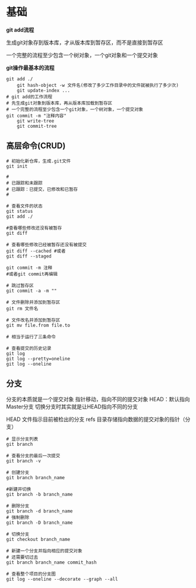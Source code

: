 # 基础
**git add流程**

生成git对象存到版本库，才从版本库到暂存区，而不是直接到暂存区

一个完整的流程至少包含一个树对象，一个git对象和一个提交对象

**git操作最基本的流程**
```shell
git add ./
    git hash-object -w 文件名(修改了多少工作目录中的文件就被执行了多少次)
    git update-index ...
# git add的工作流程
# 先生成git对象到版本库，再从版本库加载到暂存区
# 一个完整的流程至少包含一个git对象，一个树对象，一个提交对象
git commit -m "注释内容"
    git write-tree
    git commit-tree
```

## 高层命令(CRUD)
```shell
# 初始化新仓库，生成.git文件
git init

# 
# 已跟踪和未跟踪
# 已跟踪：已提交，已修改和已暂存
# 

# 查看文件的状态
git status
git add ./

#查看哪些修改还没有被暂存
git diff

# 查看哪些修改已经被暂存还没有被提交
git diff --cached #或者
git diff --staged

git commit -m 注释
#或者git commit再编辑

# 跳过暂存区
git commit -a -m ""

# 文件删除并添加到暂存区
git rm 文件名

# 文件改名并添加到暂存区
git mv file.from file.to

# 相当于运行了三条命令

# 查看提交的历史记录
git log
git log --pretty=oneline
git log --oneline
```

## 分支
分支的本质就是一个提交对象
指针移动，指向不同的提交对象
HEAD：默认指向Master分支 切换分支时其实就是让HEAD指向不同的分支

HEAD 文件指示目前被检出的分支
refs 目录存储指向数据的提交对象的指针（分支）
```shell
# 显示分支列表
git branch

# 查看分支的最后一次提交
git branch -v

# 创建分支
git branch branch_name

#新建并切换
git branch -b branch_name

# 删除分支
git branch -d branch_name
# 强制删除
git branch -D branch_name

# 切换分支
git checkout branch_name

# 新建一个分支并指向相应的提交对象
# 还需要切过去
git branch branch_name commit_hash

# 查看整个项目的分支图
git log --oneline --decorate --graph --all
```